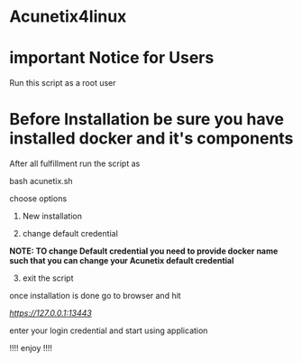 # Acunetix4linux

# important Notice for Users 

Run this script as a root user

# Before Installation be sure you have installed docker and it's components

After all fulfillment run the script as 

bash acunetix.sh 

choose options 

1.  New installation 

2. change default credential
   
 **NOTE: TO change Default credential you need to provide docker name such that you can change your Acunetix default credential**   

3.  exit the script 

once installation is done go to browser and hit 

_https://127.0.0.1:13443_

enter your login credential and start using application 

!!!! enjoy !!!!

